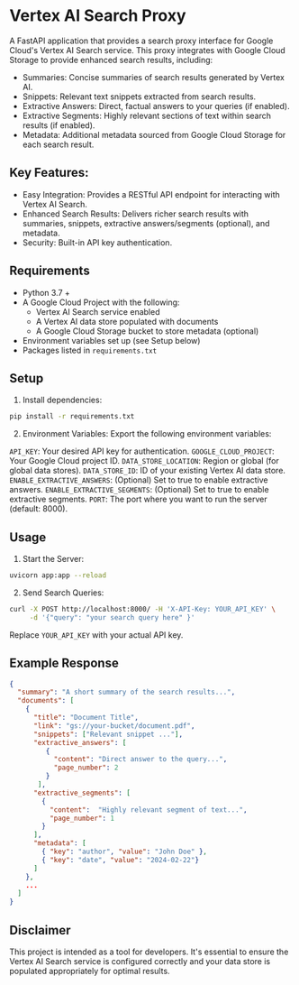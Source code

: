 # Vertex AI Search Proxy

A FastAPI application that provides a search proxy interface for Google Cloud's Vertex AI Search service. This proxy integrates with Google Cloud Storage to provide enhanced search results, including:

* Summaries: Concise summaries of search results generated by Vertex AI.
* Snippets: Relevant text snippets extracted from search results.
* Extractive Answers: Direct, factual answers to your queries (if enabled).
* Extractive Segments: Highly relevant sections of text within search results (if enabled).
* Metadata: Additional metadata sourced from Google Cloud Storage for each search result.

## Key Features:

* Easy Integration: Provides a RESTful API endpoint for interacting with Vertex AI Search.
* Enhanced Search Results: Delivers richer search results with summaries, snippets, extractive answers/segments (optional), and metadata.
* Security: Built-in API key authentication.

## Requirements

* Python 3.7 +
* A Google Cloud Project with the following:
    * Vertex AI Search service enabled
    * A Vertex AI data store populated with documents
    * A Google Cloud Storage bucket to store metadata (optional)
* Environment variables set up (see Setup below)
* Packages listed in `requirements.txt`

## Setup

1. Install dependencies:
``` bash
pip install -r requirements.txt
```
2. Environment Variables:
Export the following environment variables:

`API_KEY`: Your desired API key for authentication.
`GOOGLE_CLOUD_PROJECT`: Your Google Cloud project ID.
`DATA_STORE_LOCATION`: Region or global (for global data stores).
`DATA_STORE_ID`: ID of your existing Vertex AI data store.
`ENABLE_EXTRACTIVE_ANSWERS`: (Optional) Set to true to enable extractive answers.
`ENABLE_EXTRACTIVE_SEGMENTS`: (Optional) Set to true to enable extractive segments.
`PORT`: The port where you want to run the server (default: 8000).

## Usage

1. Start the Server:
``` bash
uvicorn app:app --reload
```
2. Send Search Queries:
``` bash
curl -X POST http://localhost:8000/ -H 'X-API-Key: YOUR_API_KEY' \
     -d '{"query": "your search query here" }'
```
Replace `YOUR_API_KEY` with your actual API key.

## Example Response

``` JSON
{
  "summary": "A short summary of the search results...",
  "documents": [
    {
      "title": "Document Title",
      "link": "gs://your-bucket/document.pdf",
      "snippets": ["Relevant snippet ..."],
      "extractive_answers": [
         {
           "content": "Direct answer to the query...",
           "page_number": 2
         }
       ],
      "extractive_segments": [
        {
          "content":  "Highly relevant segment of text...",
          "page_number": 1
        }
      ],
      "metadata": [
        { "key": "author", "value": "John Doe" }, 
        { "key": "date", "value": "2024-02-22"}
      ] 
    },
    ... 
  ]
}
```
## Disclaimer

This project is intended as a tool for developers. It's essential to ensure the Vertex AI Search service is configured correctly and your data store is populated appropriately for optimal results.
